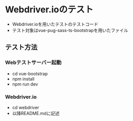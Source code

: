 # Webdriver.ioのテスト
* Webdriver.ioを用いたテストのテストコード
* テスト対象はvue-pug-sass-ts-bootstrapを用いたファイル

## テスト方法
### Webテストサーバー起動
* cd vue-bootstrap
* npm install
* npm run dev

### Webdriver.io
* cd webdriver
* 以降README.mdに記述

